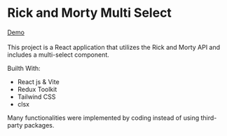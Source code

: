 # Rick and Morty Multi Select

<a href="https://rick-and-morty-aozfen.vercel.app">Demo</a><br /><br />
This project is a React application that utilizes the Rick and Morty API and includes a multi-select component.

Builth With:

- React js & Vite
- Redux Toolkit
- Tailwind CSS
- clsx

Many functionalities were implemented by coding instead of using third-party packages.
